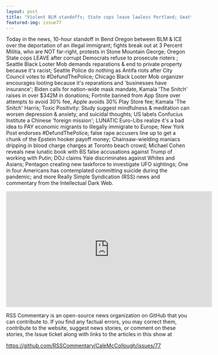 ```yaml
---
layout: post
title: "Violent BLM standoffs; State cops leave lawless Portland; Seattle BLM demand end to private property"
featured-img: issue77
---
```


Today in the news, 10-hour standoff in Bend Oregon between BLM & ICE over the deportation of an illegal immigrant; fights break out at 3 Percent Militia, who are NOT far-right, protests in Stone Mountain George; Oregon State cops LEAVE after corrupt Democrats refuse to prosecute rioters ; Seattle Black Looter Mob demands reparations & end to private property because it's racist; Seattle Police do nothing as Antifa riots after City Council votes to #DefundThePolice; Chicago Black Looter Mob organizer encourages looting because it's reparations and 'businesses have insurance'; Biden calls for nation-wide mask mandate, Kamala 'The Snitch' raises in over $342M in donations; Fortnite banned from App Store over attempts to avoid 30% fee, Apple avoids 30% Play Store fee; Kamala 'The Snitch' Harris; Toxic Positivity: Study suggest mindfulness & meditation can worsen depression & anxiety, and suicidal thoughts; US labels Confucius Institute a Chinese 'foreign mission'; LUNATIC Euro-Libs realize it's a bad idea to PAY economic migrants to illegally immigrate to Europe; New York Post  endorses #DefundThePolice; false rape accusers line up to get a chunk of the Epstein hooker payoff money; Chainsaw-wielding maniacs dripping in blood charge  charges at Toronto beach crowd; Michael Cohen reveals new lunatic book with BS false accusations against Trump of working with Putin; DOJ claims Yale discriminates against Whites and Asians; Pentagon creating new taskforce to investigate UFO sightings; One in four Americans has contemplated committing suicide during the pandemic; and more Really Simple Syndication (RSS) news and commentary from the Intellectual Dark Web.

<iframe width="560" height="315" src="https://www.youtube.com/embed/5K9Fsjbtgj8
" frameborder="0" allow="accelerometer; autoplay; encrypted-media; gyroscope; picture-in-picture" allowfullscreen></iframe>

RSS Commentary is an open-source news organization on GitHub that you can contribute to. If you find any factual errors, you may correct them, contribute to the website, suggest news stories, or comment on these stories, the Issue ticket along with links to the articles in this show at 

<https://github.com/RSSCommentary/CaleMcCollough/issues/77>

